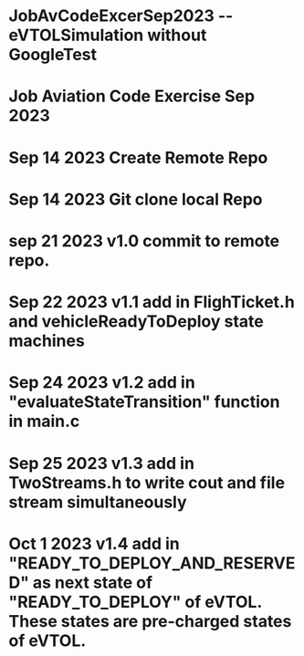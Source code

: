 # JobAvCodeExcerSep2023 -- eVTOLSimulation without GoogleTest
# Job Aviation Code Exercise Sep 2023
# Sep 14 2023 Create Remote Repo
# Sep 14 2023 Git clone local Repo
# sep 21 2023 v1.0 commit to remote repo.
# Sep 22 2023 v1.1 add in FlighTicket.h and vehicleReadyToDeploy state machines
# Sep 24 2023 v1.2 add in "evaluateStateTransition" function in main.c
# Sep 25 2023 v1.3 add in TwoStreams.h to write cout and file stream simultaneously
# Oct 1  2023 v1.4 add in "READY_TO_DEPLOY_AND_RESERVED" as next state of "READY_TO_DEPLOY" of eVTOL.  These states are pre-charged states of eVTOL.
              

